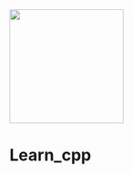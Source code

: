 <img src="https://download.logo.wine/logo/C%2B%2B/C%2B%2B-Logo.wine.png" with="400" height="200"/>

# Learn_cpp
